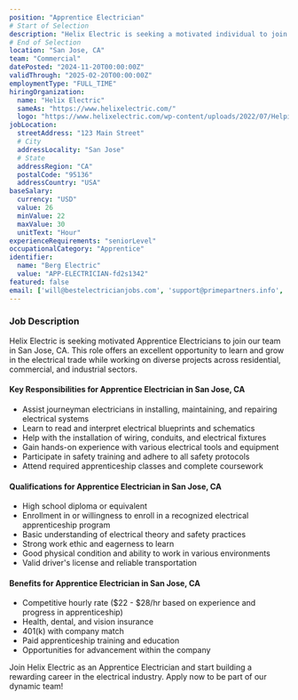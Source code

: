 ```yaml
---
position: "Apprentice Electrician"
# Start of Selection
description: "Helix Electric is seeking a motivated individual to join our team as an Apprentice Electrician in San Jose, CA. This is an excellent opportunity to start your career in the electrical trade with a company known for its commitment to quality, safety, and innovation."
# End of Selection
location: "San Jose, CA"
team: "Commercial"
datePosted: "2024-11-20T00:00:00Z"
validThrough: "2025-02-20T00:00:00Z"
employmentType: "FULL_TIME"
hiringOrganization: 
  name: "Helix Electric"
  sameAs: "https://www.helixelectric.com/"
  logo: "https://www.helixelectric.com/wp-content/uploads/2022/07/Helping-Hands-Logo_Blue-e1656694113799.jpg"
jobLocation:
  streetAddress: "123 Main Street"  
  # City
  addressLocality: "San Jose"
  # State   
  addressRegion: "CA"
  postalCode: "95136"
  addressCountry: "USA"
baseSalary:
  currency: "USD"
  value: 26
  minValue: 22     
  maxValue: 30
  unitText: "Hour"
experienceRequirements: "seniorLevel"
occupationalCategory: "Apprentice"
identifier:
  name: "Berg Electric"
  value: "APP-ELECTRICIAN-fd2s1342"
featured: false
email: ['will@bestelectricianjobs.com', 'support@primepartners.info', 'resumes@bestelectricianjobs.zohorecruitmail.com']
---
```


### Job Description

Helix Electric is seeking motivated Apprentice Electricians to join our team in San Jose, CA. This role offers an excellent opportunity to learn and grow in the electrical trade while working on diverse projects across residential, commercial, and industrial sectors.

#### Key Responsibilities for Apprentice Electrician in San Jose, CA
- Assist journeyman electricians in installing, maintaining, and repairing electrical systems
- Learn to read and interpret electrical blueprints and schematics
- Help with the installation of wiring, conduits, and electrical fixtures
- Gain hands-on experience with various electrical tools and equipment
- Participate in safety training and adhere to all safety protocols
- Attend required apprenticeship classes and complete coursework

#### Qualifications for Apprentice Electrician in San Jose, CA
- High school diploma or equivalent
- Enrollment in or willingness to enroll in a recognized electrical apprenticeship program
- Basic understanding of electrical theory and safety practices
- Strong work ethic and eagerness to learn
- Good physical condition and ability to work in various environments
- Valid driver's license and reliable transportation

#### Benefits for Apprentice Electrician in San Jose, CA
- Competitive hourly rate ($22 - $28/hr based on experience and progress in apprenticeship)
- Health, dental, and vision insurance
- 401(k) with company match
- Paid apprenticeship training and education
- Opportunities for advancement within the company

Join Helix Electric as an Apprentice Electrician and start building a rewarding career in the electrical industry. Apply now to be part of our dynamic team!
